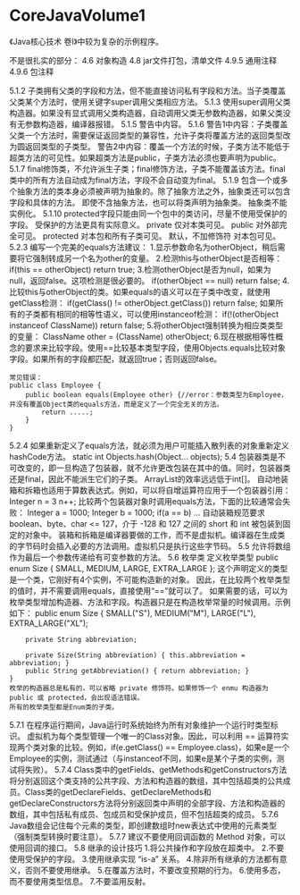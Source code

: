 # CoreJavaVolume1
《Java核心技术 卷I》中较为复杂的示例程序。

不是很扎实的部分：
4.6 
    对象构造
4.8 
    jar文件打包，清单文件
4.9.5 
    通用注释
4.9.6 
    包注释

5.1.2 
    子类拥有父类的字段和方法，但不能直接访问私有字段和方法。当子类覆盖父类某个方法时，使用关键字super调用父类相应方法。
5.1.3
    使用super调用父类构造器。如果没有显式调用父类构造器，自动调用父类无参数构造器，如果父类没有无参数构造器，编译器报错。
5.1.5
    警告中内容。
5.1.6
    警告1中内容：子类覆盖父类一个方法时，需要保证返回类型的兼容性，允许子类将覆盖方法的返回类型改为圆返回类型的子类型。
    警告2中内容：覆盖一个方法的时候，子类方法不能低于超类方法的可见性。如果超类方法是public，子类方法必须也要声明为public。
5.1.7
    final修饰类，不允许派生子类；final修饰方法，子类不能覆盖该方法。final类中的所有方法自动成为final方法，字段不会自动变为final。
5.1.9
    包含一个或多个抽象方法的类本身必须被声明为抽象的。除了抽象方法之外，抽象类还可以包含字段和具体的方法。
    即使不含抽象方法，也可以将类声明为抽象类。
    抽象类不能实例化。
5.1.10
    protected字段只能由同一个包中的类访问，尽量不使用受保护的字段。
    受保护的方法更具有实际意义。
    private 仅对本类可见。
    public 对外部完全可见。
    protected 对本包和所有子类可见。
    默认，不加修饰符  对本包可见。
5.2.3
    编写一个完美的equals方法建议：
    1.显示参数命名为otherObject，稍后需要将它强制转成另一个名为other的变量。
    2.检测this与otherObject是否相等：
    if(this == otherObject) return true;
    3.检测otherObject是否为null，如果为null，返回false。这项检测是很必要的。
    if(otherObject == null) return false;
    4.比较this与otherObject的类。如果equals的语义可以在子类中改变，就使用getClass检测：
    if(getClass() != otherObject.getClass()) return false;
    如果所有的子类都有相同的相等性语义，可以使用instanceof检测：
    if(!(otherObject instanceof ClassName)) return false;
    5.将otherObject强制转换为相应类类型的变量：
    ClassName other = (ClassName) otherObject;
    6.现在根据相等性概念的要求来比较字段。使用==比较基本类型字段，使用Objects.equals比较对象字段。如果所有的字段都匹配，就返回true；否则返回false。

    常见错误：
    public class Employee {
        public boolean equals(Employee other) {//error：参数类型为Employee，并没有覆盖Object类的equals方法，而是定义了一个完全无关的方法。
            return .....;
        }
    }
5.2.4
    如果重新定义了equals方法，就必须为用户可能插入散列表的对象重新定义hashCode方法。
    static int Objects.hash(Object... objects);
5.4
    包装器类是不可改变的，即一旦构造了包装器，就不允许更改包装在其中的值。同时，包装器类还是final，因此不能派生它们的子类。
    ArrayList<Integer>的效率远远低于int[]。
    自动地装箱和拆箱也适用于算数表达式。例如，可以将自增运算符应用于一个包装器引用：
        Integer n = 3
        n++;
    比较两个包装器对象时调用equals方法，下面的比较通常会失败：
        Integer a = 1000;
        Integer b = 1000;
        if(a == b) ...
    自动装箱规范要求 boolean、byte、char <= 127，介于 -128 和 127 之间的 short 和 int 被包装到固定的对象中。
    装箱和拆箱是编译器要做的工作，而不是虚拟机。编译器在生成类的字节码时会插入必要的方法调用。虚拟机只是执行这些字节码。
5.5
    允许将数组作为最后一个参数传递给有可变参数的方法。
5.6 枚举类
    定义枚举类型 public enum Size { SMALL, MEDIUM, LARGE, EXTRA_LARGE };
    这个声明定义的类型是一个类，它刚好有4个实例，不可能构造新的对象。
    因此，在比较两个枚举类型的值时，并不需要调用equals，直接使用“==”就可以了。
    如果需要的话，可以为枚举类型增加构造器、方法和字段。构造器只是在构造枚举常量的时候调用。示例如下：
    public enum Size {
        SMALL("S"), MEDIUM("M"), LARGE("L"), EXTRA_LARGE("XL");

        private String abbreviation;

        private Size(String abbreviation) { this.abbreviation = abbreviation; }
        public String getAbbreviation() { return abbreviation; }
    }
    枚举的构造器总是私有的，可以省略 private 修饰符。如果修饰一个 enmu 构造器为 public 或 protected，会出现语法错误。
    所有的枚举类型都是Enum类的子类。
5.7.1
    在程序运行期间，Java运行时系统始终为所有对象维护一个运行时类型标识。
    虚拟机为每个类型管理一个唯一的Class对象。因此，可以利用 == 运算符实现两个类对象的比较。例如，if(e.getClass() == Employee.class)，如果e是一个Employee的实例，测试通过（与instanceof不同，如果e是某个子类的实例，测试将失败）。
5.7.4
    Class类中的getFields、getMethods和getConstructors方法将分别返回这个类支持的公共字段、方法和构造器的数组，其中包括超类的公共成员。Class类的getDeclareFields、getDeclareMethods和getDeclareConstructors方法将分别返回类中声明的全部字段、方法和构造器的数组，其中包括私有成员、包成员和受保护成员，但不包括超类的成员。
5.7.6
    Java数组会记住每个元素的类型，即创建数组时new表达式中使用的元素类型（强制类型转换时要注意）。
5.7.7
    建议不要使用回调函数的 Method 对象，可以使用回调的接口。
5.8 继承的设计技巧
    1.将公共操作和字段放在超类中。
    2.不要使用受保护的字段。
    3.使用继承实现 “is-a” 关系。
    4.除非所有继承的方法都有意义，否则不要使用继承。
    5.在覆盖方法时，不要改变预期的行为。
    6.使用多态，而不要使用类型信息。
    7.不要滥用反射。